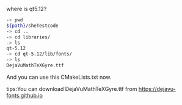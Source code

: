 where is qt5.12?

```bash
-> pwd
${path}/sheTestcode
-> cd ..
-> cd libraries/
-> ls
qt-5.12
-> cd qt-5.12/lib/fonts/
-> ls
DejaVuMathTeXGyre.ttf
```
And you can use this CMakeLists.txt now.

tips:You can download DejaVuMathTeXGyre.ttf from https://dejavu-fonts.github.io


